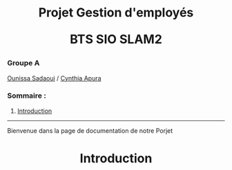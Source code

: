 <h1> 
<p align="center">
Projet Gestion d'employés
</p>
<p align="center"> 
BTS SIO SLAM2 
</p>
</h1>



<h3> Groupe A </h3>

<a href="https://github.com/ounissaSadaoui"> Ounissa Sadaoui</a> /
<a href="https://github.com/cynthiaapura"> Cynthia Apura</a>

<h3> Sommaire : </h3>

1. <a href="#"> Introduction </a>

___
Bienvenue dans la page de documentation de notre Porjet  

<h1> 
<p align="center">
Introduction
</p>
</h1>

